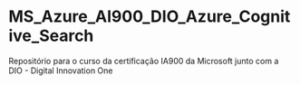 # MS_Azure_AI900_DIO_Azure_Cognitive_Search
 Repositório para o curso da certificação IA900 da Microsoft  junto com a DIO - Digital Innovation One
